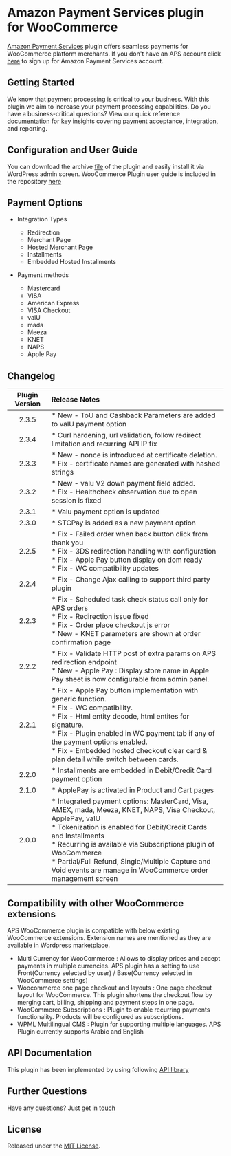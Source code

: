# Amazon Payment Services plugin for WooCommerce
<a href="https://paymentservices.amazon.com/" target="_blank">Amazon Payment Services</a> plugin offers seamless payments for WooCommerce platform merchants.  If you don't have an APS account click [here](https://paymentservices.amazon.com/) to sign up for Amazon Payment Services account.


## Getting Started
We know that payment processing is critical to your business. With this plugin we aim to increase your payment processing capabilities. Do you have a business-critical questions? View our quick reference [documentation](https://paymentservices.amazon.com/docs/EN/index.html) for key insights covering payment acceptance, integration, and reporting.


## Configuration and User Guide
You can download the archive [file](/woocommerce-aps.zip) of the plugin and easily install it via WordPress admin screen.
WooCommerce Plugin user guide is included in the repository [here](/Woocommerce%20Plugin%20User%20Guide.pdf) 
   

## Payment Options

* Integration Types
   * Redirection
   * Merchant Page
   * Hosted Merchant Page
   * Installments
   * Embedded Hosted Installments

* Payment methods
   * Mastercard
   * VISA
   * American Express
   * VISA Checkout
   * valU
   * mada
   * Meeza
   * KNET
   * NAPS
   * Apple Pay
   

## Changelog

| Plugin Version | Release Notes |
| :---: | :--- |
| 2.3.5 |   * New - ToU and Cashback Parameters are added to valU payment option |
| 2.3.4 |   * Curl hardening, url validation, follow redirect limitation and recurring API IP fix | 
| 2.3.3 |   * New - nonce is introduced at certificate deletion. <br/> * Fix - certificate names are generated with hashed strings |
| 2.3.2 |   * New - valu V2 down payment field added. <br/> * Fix - Healthcheck observation due to open session is fixed |
| 2.3.1 |   * Valu payment option is updated | 
| 2.3.0 |   * STCPay is added as a new payment option | 
| 2.2.5 |   * Fix - Failed order when back button click from thank you <br/> * Fix - 3DS redirection handling with configuration  <br/> * Fix - Apple Pay button display on dom ready <br/> * Fix - WC compatibility updates | 
| 2.2.4 |   * Fix - Change Ajax calling to support third party plugin | 
| 2.2.3 |   * Fix - Scheduled task check status call only for APS orders <br/> * Fix - Redirection issue fixed  <br/> * Fix - Order place checkout js error <br/> * New - KNET parameters are shown at order confirmation page | 
| 2.2.2 |   * Fix - Validate HTTP post of extra params on APS redirection endpoint <br/> * New - Apple Pay : Display store  name in Apple Pay sheet is now configurable from admin panel. | 
| 2.2.1 |   * Fix - Apple Pay button implementation with generic function. <br/> * Fix - WC compatibility. <br/> * Fix - Html entity decode, html entites for signature. <br/> * Fix - Plugin enabled in WC payment tab if any of the payment options enabled.<br/> * Fix - Embedded hosted checkout clear card & plan detail while switch between cards. | 
| 2.2.0 |   * Installments are embedded in Debit/Credit Card payment option | 
| 2.1.0 |   * ApplePay is activated in Product and Cart pages | 
| 2.0.0 |   * Integrated payment options: MasterCard, Visa, AMEX, mada, Meeza, KNET, NAPS, Visa Checkout, ApplePay, valU <br/> * Tokenization is enabled for Debit/Credit Cards and Installments <br/> * Recurring is available via Subscriptions plugin of WooCommerce <br/> * Partial/Full Refund, Single/Multiple Capture and Void events are manage in WooCommerce order management screen | 

## Compatibility with other WooCommerce extensions

APS WooCommerce plugin is compatible with below existing WooCommerce extensions. Extension names are mentioned as they are available in Wordpress marketplace.

  * Multi Currency for WooCommerce : Allows to display prices and accept payments in multiple currencies. APS plugin has a setting to use Front(Currency selected by user) / Base(Currency selected in WooCommerce settings)
  * Woocommerce one page checkout and layouts : One page checkout layout for WooCommerce. This plugin shortens the checkout flow by merging cart, billing, shipping and payment steps in one page.
  * WooCommerce Subscriptions : Plugin to enable recurring payments functionality. Products will be configured as subscriptions.
  * WPML Multilingual CMS : Plugin for supporting multiple languages. APS Plugin currently supports Arabic and English


## API Documentation
This plugin has been implemented by using following [API library](https://paymentservices-reference.payfort.com/docs/api/build/index.html)


## Further Questions
Have any questions? Just get in [touch](https://paymentservices.amazon.com/get-in-touch)

## License
Released under the [MIT License](/LICENSE).
